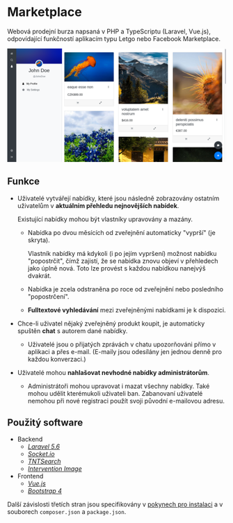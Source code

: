 # Marketplace

Webová prodejní burza napsaná v PHP a TypeScriptu \(Laravel, Vue.js\), odpovídající funkčností aplikacím typu Letgo nebo Facebook Marketplace.

![Reprezentativní snímek obrazovky](../images/screenshot.png)

## Funkce

* Uživatelé vytvářejí nabídky, které jsou následně zobrazovány ostatním uživatelům v **aktuálním přehledu nejnovějších nabídek**.

  Existující nabídky mohou být vlastníky upravovány a mazány.

  * Nabídka po dvou měsících od zveřejnění automaticky "vyprší" (je skryta).

    Vlastník nabídky má kdykoli (i po jejím vypršení) možnost nabídku "popostrčit", čímž zajistí, že se nabídka znovu objeví v přehledech jako úplně nová. Toto lze provést s každou nabídkou nanejvýš dvakrát.

  * Nabídka je zcela odstraněna po roce od zveřejnění nebo posledního "popostrčení".

  * **Fulltextové vyhledávání** mezi zveřejněnými nabídkami je k dispozici.

* Chce-li uživatel nějaký zveřejněný produkt koupit, je automaticky spuštěn **chat** s autorem dané nabídky.

  * Uživatelé jsou o přijatých zprávách v chatu upozorňováni přímo v aplikaci a přes e-mail. (E-maily jsou odesílány jen jednou denně pro každou konverzaci.)

* Uživatelé mohou **nahlašovat nevhodné nabídky administrátorům**.

  * Administrátoři mohou upravovat i mazat všechny nabídky. Také mohou udělit kterémukoli uživateli ban. Zabanovaní uživatelé nemohou při nové registraci použít svoji původní e-mailovou adresu.

## Použitý software

* Backend
  * [_Laravel 5.6_](https://laravel.com)
  * [_Socket.io_](https://socket.io/)
  * [_TNTSearch_](https://github.com/teamtnt/tntsearch)
  * [_Intervention Image_](http://image.intervention.io/)
* Frontend
  * [_Vue.js_](https://vuejs.org/)
  * [_Bootstrap 4_](https://getbootstrap.com/)

Další závislosti třetích stran jsou specifikovány v [pokynech pro instalaci](instalace.md) a v souborech `composer.json` a `package.json`.